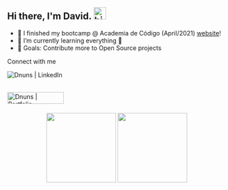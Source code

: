 ## Hi there, I'm David. <img alt="hi" width="28" src="https://c.tenor.com/yWSRmymbuBkAAAAC/waving-hi.gif" /> 

- 🔭 I finished my bootcamp @ Academia de Código (April/2021) [website]!
- 🌱 I’m currently learning everything 🤣
- 🥅 Goals: Contribute more to Open Source projects

<p align="center"> 

Connect with me

[<img align="left" alt="Dnuns | LinkedIn" src="https://img.shields.io/badge/LinkedIn-0077B5?style=for-the-badge&logo=linkedin&logoColor=white" target="_blank"/>][linkedin]

<br/>
<br/>

[<img align="left" alt="Dnuns | Portfolio" width="130px" height="27px" src="https://img.shields.io/badge/Portfolio-Down-red" target="_blank"/>][portfolio]

</p>

<br/>
<br/>

<p align="center"> 
  <img height="160" src="https://github-readme-stats.vercel.app/api?username=Dnuns&show_icons=true&theme=dracula&layout=compact&langs_count=10" /> 
  <img height="160" src="https://github-readme-stats.vercel.app/api/top-langs/?username=Dnuns&layout=compact&theme=dracula" /> 
</p>

[website]: https://www.codeforall.cv
[linkedin]: https://linkedin.com/in/davsnuns
[portfolio]: https://dnuns.github.io/portfolio
